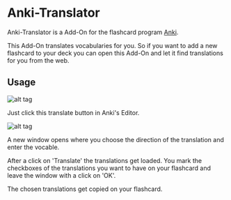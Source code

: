 # Anki-Translator

Anki-Translator is a Add-On for the flashcard program [Anki](http://ankisrs.net/).

This Add-On translates vocabularies for you. So if you want to add a new flashcard to your deck you can open this Add-On 
and let it find translations for you from the web.

## Usage
![alt tag](https://raw.githubusercontent.com/jannewulf/Anki-Translator/dev/docs/Button.png)

Just click this translate button in Anki's Editor. 

![alt tag](https://raw.githubusercontent.com/jannewulf/Anki-Translator/dev/docs/translated-tree.png)

A new window opens where you choose the direction of the translation and enter the vocable.

After a click on 'Translate' the translations get loaded. You mark the checkboxes of the translations you want to have 
on your flashcard and leave the window with a click on 'OK'.

The chosen translations get copied on your flashcard.
